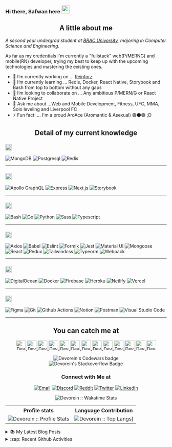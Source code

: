 ### Hi there, Safwan here <img src="https://media.giphy.com/media/hvRJCLFzcasrR4ia7z/giphy.gif" width="25px">

<h2 align="center">A little about me</h2>

<p><em>A second year undergrad student at <a href="https://www.bracu.ac.bd/">BRAC University</a>, majoring in Computer Science and Engineering.</br>
</em></p>

As far as my credentials I'm currently a "fullstack" web(P/MERNG) and mobile(RN) developer, trying my best to keep up with the upcoming technologies and mastering the existing ones.

- 🔭 I’m currently working on ... [Reinforz](https://github.com/Devorein/Reinforz)
- 🌱 I’m currently learning ... Redis, Docker, React Native, Storybook and Bash from top to bottom without any gaps
- 👯 I’m looking to collaborate on ... Any ambitious P/MERN/G or React Native Project
- 💬 Ask me about ...Web and Mobile Development, Fitness, UFC, MMA, Solo leveling and Liverpool FC 
- ⚡ Fun fact: ... I'm a proud AroAce (Aromantic & Asexual) 🟢⚫🟣 ;D

<h2 align="center">Detail of my current knowledge</h2>

<!--START_SECTION:learn-->
<h3><img height="20px" src="https://img.shields.io/badge/Database-979a9b"/></h3>
<span><img src="https://img.shields.io/badge/-MongoDB-black?style=flat-square&amp;logo=MongoDB" alt="MongoDB"/></span>
<span><img src="https://img.shields.io/badge/-Postgresql-black?style=flat-square&amp;logo=Postgresql" alt="Postgresql"/></span>
<span><img src="https://img.shields.io/badge/-Redis-black?style=flat-square&amp;logo=Redis" alt="Redis"/></span>
<hr>
<h3><img height="20px" src="https://img.shields.io/badge/Framework-695b55"/></h3>
<span><img src="https://img.shields.io/badge/-Apollo%20GraphQL-black?style=flat-square&amp;logo=Apollo%20GraphQL" alt="Apollo GraphQL"/></span>
<span><img src="https://img.shields.io/badge/-Express-black?style=flat-square&amp;logo=Express" alt="Express"/></span>
<span><img src="https://img.shields.io/badge/-Next.js-black?style=flat-square&amp;logo=Next.js" alt="Next.js"/></span>
<span><img src="https://img.shields.io/badge/-Storybook-black?style=flat-square&amp;logo=Storybook" alt="Storybook"/></span>
<hr>
<h3><img height="20px" src="https://img.shields.io/badge/Language-467870"/></h3>
<span><img src="https://img.shields.io/badge/-Bash-black?style=flat-square&amp;logo=Bash" alt="Bash"/></span>
<span><img src="https://img.shields.io/badge/-Go-black?style=flat-square&amp;logo=Go" alt="Go"/></span>
<span><img src="https://img.shields.io/badge/-Python-black?style=flat-square&amp;logo=Python" alt="Python"/></span>
<span><img src="https://img.shields.io/badge/-Sass-black?style=flat-square&amp;logo=Sass" alt="Sass"/></span>
<span><img src="https://img.shields.io/badge/-Typescript-black?style=flat-square&amp;logo=Typescript" alt="Typescript"/></span>
<hr>
<h3><img height="20px" src="https://img.shields.io/badge/Library-505558"/></h3>
<span><img src="https://img.shields.io/badge/-Axios-black?style=flat-square&amp;logo=Axios" alt="Axios"/></span>
<span><img src="https://img.shields.io/badge/-Babel-black?style=flat-square&amp;logo=Babel" alt="Babel"/></span>
<span><img src="https://img.shields.io/badge/-Eslint-black?style=flat-square&amp;logo=Eslint" alt="Eslint"/></span>
<span><img src="https://img.shields.io/badge/-Formik-black?style=flat-square&amp;logo=Formik" alt="Formik"/></span>
<span><img src="https://img.shields.io/badge/-Jest-black?style=flat-square&amp;logo=Jest" alt="Jest"/></span>
<span><img src="https://img.shields.io/badge/-Material%20UI-black?style=flat-square&amp;logo=Material%20UI" alt="Material UI"/></span>
<span><img src="https://img.shields.io/badge/-Mongoose-black?style=flat-square&amp;logo=Mongoose" alt="Mongoose"/></span>
<span><img src="https://img.shields.io/badge/-React-black?style=flat-square&amp;logo=React" alt="React"/></span>
<span><img src="https://img.shields.io/badge/-Redux-black?style=flat-square&amp;logo=Redux" alt="Redux"/></span>
<span><img src="https://img.shields.io/badge/-Tailwindcss-black?style=flat-square&amp;logo=Tailwindcss" alt="Tailwindcss"/></span>
<span><img src="https://img.shields.io/badge/-Typeorm-black?style=flat-square&amp;logo=Typeorm" alt="Typeorm"/></span>
<span><img src="https://img.shields.io/badge/-Webpack-black?style=flat-square&amp;logo=Webpack" alt="Webpack"/></span>
<hr>
<h3><img height="20px" src="https://img.shields.io/badge/Platforms-487088"/></h3>
<span><img src="https://img.shields.io/badge/-DigitalOcean-black?style=flat-square&amp;logo=DigitalOcean" alt="DigitalOcean"/></span>
<span><img src="https://img.shields.io/badge/-Docker-black?style=flat-square&amp;logo=Docker" alt="Docker"/></span>
<span><img src="https://img.shields.io/badge/-Firebase-black?style=flat-square&amp;logo=Firebase" alt="Firebase"/></span>
<span><img src="https://img.shields.io/badge/-Heroku-black?style=flat-square&amp;logo=Heroku" alt="Heroku"/></span>
<span><img src="https://img.shields.io/badge/-Netlify-black?style=flat-square&amp;logo=Netlify" alt="Netlify"/></span>
<span><img src="https://img.shields.io/badge/-Vercel-black?style=flat-square&amp;logo=Vercel" alt="Vercel"/></span>
<hr>
<h3><img height="20px" src="https://img.shields.io/badge/Tools-6c598f"/></h3>
<span><img src="https://img.shields.io/badge/-Figma-black?style=flat-square&amp;logo=Figma" alt="Figma"/></span>
<span><img src="https://img.shields.io/badge/-Git-black?style=flat-square&amp;logo=Git" alt="Git"/></span>
<span><img src="https://img.shields.io/badge/-Github%20Actions-black?style=flat-square&amp;logo=Github%20Actions" alt="Github Actions"/></span>
<span><img src="https://img.shields.io/badge/-Notion-black?style=flat-square&amp;logo=Notion" alt="Notion"/></span>
<span><img src="https://img.shields.io/badge/-Postman-black?style=flat-square&amp;logo=Postman" alt="Postman"/></span>
<span><img src="https://img.shields.io/badge/-Visual%20Studio%20Code-black?style=flat-square&amp;logo=Visual%20Studio%20Code" alt="Visual Studio Code"/></span>
<hr>
<!--END_SECTION:learn-->

<h2 align="center">You can catch me at</h2>

<p align="center">
  <a href="https://stackoverflow.com/users/9745104/devorein?tab=profile">
    <img src="https://www.vectorlogo.zone/logos/stackoverflow/stackoverflow-icon.svg" alt="Devorein's Stack Overflow Profile" height="30" width="30">
  </a>
  
  <a href="https://www.codewars.com/users/Devorein">
    <img src="https://camo.githubusercontent.com/c6341567c3ede1b4ee0935509a378c482153026f/687474703a2f2f7777772e736f66746c61622e6e7475612e67722f7e6e69636b69652f696d616765732f6c6f676f2f636f6465776172732e706e67" alt="Devorein's Codewars Profile" height="30" width="30">
  </a>

  <a href="https://dev.to/devorein" style="display: inline;">
    <img src="https://lh3.googleusercontent.com/mmiuKzIq5YPFyjrfFsiNqeGuJY-Rp6wVvE8kus6vuunOnqInN16GTCCUX1937vEbKw" alt="Devorein's DEV Profile" height="30" width="30">
  </a>
   
   <a href="https://devorein.hashnode.dev/">
    <img src="https://cdn.hashnode.com/res/hashnode/image/upload/v1592752137870/scHk9tTaA.png?auto=compress" alt="Devorein's Hashnode Profile" height="30" width="30">
  </a>
  
  <a href="https://medium.com/@devorein">
    <img src="https://www.vectorlogo.zone/logos/medium/medium-tile.svg" alt="Devorein's Medium Profile" height="30" width="30">
  </a>
  
  <a href="https://stackshare.io/devorein">
    <img src="https://cdn.worldvectorlogo.com/logos/stackshare.svg" alt="Devorein's StackShare Profile" height="30" width="30">
  </a>
  <a href="https://codesandbox.io/u/Devorein">
    <img src="https://www.saashub.com/images/app/service_logos/9/ae995212f366/large.png?1528180811" alt="Devorein's CodeSandbox Profile" height="30" width="30">
  </a> 
   <a href="https://codepen.io/devorein">
    <img src="https://www.vectorlogo.zone/logos/codepen/codepen-tile.svg" alt="Devorein's Codepen Profile" height="30" width="30">
  </a>
  <a href="https://replit.com/@Devorein">
    <img src="https://www.vectorlogo.zone/logos/replit/replit-icon.svg" alt="Devorein's Repl.it Profile" height="30" width="30">
  </a>
  <a href="https://www.youtube.com/channel/UCVRH1lqDD2m9W8H3KmcY0ow">
    <img src="https://www.vectorlogo.zone/logos/youtube/youtube-icon.svg" alt="Devorein's YouTube Channel" height="30" width="30">
  </a>
  <a href="https://www.producthunt.com/@devorein">
    <img src="https://www.vectorlogo.zone/logos/producthunt/producthunt-icon.svg" alt="Devorein's Producthunt Profile" height="30" width="30">
  </a>
  <a href="https://wakatime.com/@devorein">
    <img src="https://raw.githubusercontent.com/uiwjs/file-icons/e384633d31ef07cceee07346fbada0aade402e46/icon/wakatime.svg" alt="Devorein's Wakatime Profile" height="30" width="30">
  </a>
  <a href="https://app.daily.dev/devorein">
    <img src="https://daily-now-res.cloudinary.com/image/upload/v1614088267/landing/Daily.dev_logo.png" alt="Devorein's Wakatime Profile" height="30" width="30">
  </a>
</p>

<div align="center">
  <img src="https://www.codewars.com/users/Devorein/badges/large" alt="Devorein's Codewars badge">
</div>

<div align="center">
   <img src="https://stackoverflow.com/users/flair/9745104.png?theme=dark" alt="Devorein's Stackoverflow Badge"/>
</div>

<h3 align="center"> Connect with Me at </h3>

<p align="center">
<a href="mailto:devorein00@gmail.com"><img alt="Email" src="https://img.shields.io/badge/Gmail-devorein00@gmail.com-red?style=flat&logo=gmail"></a>
<a href="https://discord.com/channels/@me"><img alt="Discord" src="https://img.shields.io/badge/Discord-Devorein%232924-blue?style=flat&logo=discord"></a>
<a href="https://www.reddit.com/user/dev0rein"><img alt="Reddit" src="https://img.shields.io/badge/Reddit-dev0rein-orange?style=flat&logo=reddit"></a>
<a href="https://twitter.com/devorein"><img alt="Twitter" src="https://img.shields.io/badge/Twitter-devorein-blue?style=flat&logo=twitter"></a>
<a href="https://www.linkedin.com/in/safwan-shaheer-4b759a1bb/"><img alt="LinkedIn" src="https://img.shields.io/badge/LinkedIn-devorein-blue?style=flat&logo=linkedin"></a>
</p>
  
<p align="center"><img align="center" src="https://github-readme-stats.vercel.app/api/wakatime?username=devorein&custom_title=Wakatime&theme=dark&layout=compact&langs_count=5" alt="Devorein :: Wakatime Stats" /></p>

<p align="center">
   <table>
      <tr>
       <th>Profile stats  </th>
       <th>Language Contribution</th>
     </tr>
      <tr>
       <td><img alt="Devorein :: Profile Stats" src="https://github-readme-stats.vercel.app/api?username=Devorein&show_icons=true&theme=dark"> </td>
       <td><img alt="Devorein :: Top Langs]" src="https://github-readme-stats.vercel.app/api/top-langs/?username=Devorein&langs_count=10&theme=tokyonight&layout=compact&hide=html"> </td>
     </tr>
   </table>
</p>

<details>
<summary>📚 My Latest Blog Posts</summary>
<!-- HASHNODE_BLOG:START -->
<p align="left">
<a href="https://devorein.hashnode.dev/auto-populate-your-github-readme-with-data-fetched-from-a-remote-notion-database-ckoa7ggqp01llirs1824v8cjv" title="Auto-populate your Github readme with data fetched from a remote notion database."><img src="https://cdn.hashnode.com/res/hashnode/image/upload/v1620143441204/FQNBNA_15.png" alt="Auto-populate your Github readme with data fetched from a remote notion database." width="250px" align="right" /></a>
<a href="https://devorein.hashnode.dev/auto-populate-your-github-readme-with-data-fetched-from-a-remote-notion-database-ckoa7ggqp01llirs1824v8cjv" title="Auto-populate your Github readme with data fetched from a remote notion database."><strong>Auto-populate your Github readme with data fetched from a remote notion database.</strong></a>
<div><strong>4 May 2021</strong> | <strong>4 May 2021</strong></div>
<br/> Hello everyone. This article will share how I managed to auto-populate a Github readme learned section using data fetched from a remote notion database using a GitHub action that I created using Typescript.
Github
Steps
In Repository File
1. Add the ... </p> <br/> <br/>
<p align="left">
<a href="https://devorein.hashnode.dev/open-source-typescript-based-notion-api-for-christmas-hackathon-cki350hns0134dts17ul07o8p" title="Open source typescript based notion API for Christmas Hackathon"><img src="https://cdn.hashnode.com/res/hashnode/image/upload/v1606654838477/Zi4_Ggl8t.png" alt="Open source typescript based notion API for Christmas Hackathon" width="250px" align="right" /></a>
<a href="https://devorein.hashnode.dev/open-source-typescript-based-notion-api-for-christmas-hackathon-cki350hns0134dts17ul07o8p" title="Open source typescript based notion API for Christmas Hackathon"><strong>Open source typescript based notion API for Christmas Hackathon</strong></a>
<div><strong>29 Nov 2020</strong> | <strong>31 Dec 2020</strong></div>
<br/> Nishan
Nishan is an open-source notion API built with typescript and axios to automate almost all the CRUD functionalities the notion client provides by itself.
Reasons
As an avid notion user and a front end developer, I’ve always wanted to automate ... </p> <br/> <br/>
<!-- HASHNODE_BLOG:END -->
</details>

<details>

<summary>:zap: Recent Github Activities</summary>

<!--START_SECTION:activity-->
1. ❗️ Opened issue [#1566](https://github.com/googleapis/nodejs-firestore/issues/1566) in [googleapis/nodejs-firestore](https://github.com/googleapis/nodejs-firestore)
2. ❗️ Opened issue [#1366](https://github.com/firebase/firebase-admin-node/issues/1366) in [firebase/firebase-admin-node](https://github.com/firebase/firebase-admin-node)
3. 🗣 Commented on [#1196](https://github.com/yargs/yargs/issues/1196) in [yargs/yargs](https://github.com/yargs/yargs)
4. ❗️ Opened issue [#1983](https://github.com/yargs/yargs/issues/1983) in [yargs/yargs](https://github.com/yargs/yargs)
5. 🎉 Merged PR [#5](https://github.com/Devorein/reinforz/pull/5) in [Devorein/reinforz](https://github.com/Devorein/reinforz)
<!--END_SECTION:activity-->

</details>
